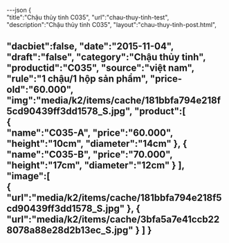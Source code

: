 ---json
{  
   "title":"Chậu thủy tinh C035",
   "url":"chau-thuy-tinh-test",
   "description":"Chậu thủy tinh C035",
   "layout":"chau-thuy-tinh-post.html",
  
   "dacbiet":false,
   "date":"2015-11-04",
   "draft":"false",
   "category":"Chậu thủy tinh",
   "productid":"C035",
   "source":"việt nam",
   "rule":"1 chậu/1 hộp sản phẩm",
   "price-old":"60.000",
   "img":"media/k2/items/cache/181bbfa794e218f5cd90439ff3dd1578_S.jpg",
   "product":[  
            {  
               "name":"C035-A",
               "price":"60.000",
               "height":"10cm",
               "diameter":"14cm"
            },
            {  
               "name":"C035-B",
               "price":"70.000",
               "height":"17cm",
               "diameter":"12cm"
            }
         ],
   "image":[  
      {  
         "url":"media/k2/items/cache/181bbfa794e218f5cd90439ff3dd1578_S.jpg"
      },
      {  
         "url":"media/k2/items/cache/3bfa5a7e41ccb228078a88e28d2b13ec_S.jpg"
      }
   ]
}
---